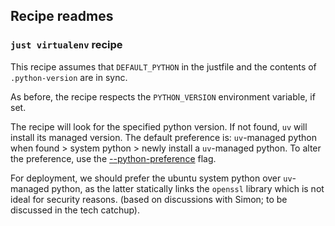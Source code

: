 ## Recipe readmes

### `just virtualenv` recipe
This recipe assumes that `DEFAULT_PYTHON` in the justfile and the contents of `.python-version` are in sync.

As before, the recipe respects the `PYTHON_VERSION` environment variable, if set.

The recipe will look for the specified python version. If not found, `uv` will install its managed version.
The default preference is: `uv`-managed python when found > system python > newly install a `uv`-managed python.
To alter the preference, use the [--python-preference](https://docs.astral.sh/uv/reference/settings/#python-preference) flag.

For deployment, we should prefer the ubuntu system python over `uv`-managed python,
as the latter statically links the `openssl` library which is not ideal for security reasons.
(based on discussions with Simon; to be discussed in the tech catchup).
